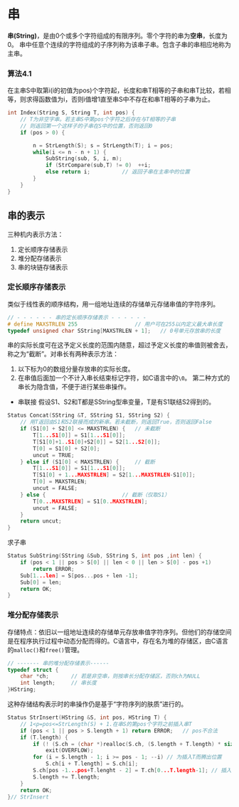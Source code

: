 # 串

**串(String)**，是由0个或多个字符组成的有限序列。零个字符的串为**空串**，长度为0。
串中任意个连续的字符组成的子序列称为该串子串。包含子串的串相应地称为主串。

### 算法4.1
在主串S中取第i(i的初值为pos)个字符起，长度和串T相等的子串和串T比较，若相等，则求得函数值为i，否则i值增1直至串S中不存在和串T相等的子串为止。
```c
int Index(String S, String T, int pos) {
    // T为非空字串。若主串S中第pos个字符之后存在与T相等的子串
    // 则返回第一个这样子的子串在S中的位置，否则返回0
    if (pos > 0) {

        n = StrLength(S); s = StrLength(T); i = pos;
        while(i <= n - n + 1) {
            SubString(sub, S, i, m);
            if (StrCompare(sub,T) != 0)  ++i;
            else return i;          // 返回子串在主串中的位置
        }
    }
}
```

## 串的表示

三种机内表示方法：
1. 定长顺序存储表示
2. 堆分配存储表示
3. 串的块链存储表示

### 定长顺序存储表示
类似于线性表的顺序结构，用一组地址连续的存储单元存储串值的字符序列。
```c
// - - - - - - 串的定长顺序存储表示 - - - - - - 
# define MAXSTRLEN 255                  // 用户可在255以内定义最大串长度
typedef unsigned char SString[MAXSTRLEN + 1];   // 0号单元存放串的长度

```
串的实际长度可在这予定义长度的范围内随意，超过予定义长度的串值则被舍去，称之为“截断”。对串长有两种表示方法：
1. 以下标为0的数组分量存放串的实际长度。
2. 在串值后面加一个不计入串长结束标记字符，如C语言中的`\0`。
第二种方式的串长为隐含值，不便于进行某些串操作。

* 串联接
假设S1、S2和T都是SString型串变量，T是有S1联结S2得到的。
```c
Status Concat(SString &T, SString S1, SString S2) {
    // 用T返回由S1和S2联接而成的新串。若未截断，则返回True，否则返回False
    if (S1[0] + S2[0] <= MAXSTRLEN) {   // 未截断
        T[1...S1[0]] = S1[1...S1[0]];
        T[S1[0]+1..S1[0]+S2[0]] = S2[1...S2[0]];
        T[0] = S1[0] + S2[0];
        uncut = TRUE;
    } else if (S1[0] < MAXSTRLEN) {     // 截断
        T[1...S1[0]] = S1[1...S1[0]];
        T[S1[0] + 1...MAXSTRLEN] = S2[1...MAXSTRLEN-S1[0]];
        T[0] = MAXSTRLEN;
        uncut = FALSE;
    } else {                        // 截断（仅取S1）
        T[0...MAXSTRLEN] = S1[0..MAXSTRLEN];
        uncut = FALSE;
    }
    return uncut;
}
```

 求子串

```c
Status SubString(SString &Sub, SString S, int pos ,int len) {
    if (pos < 1 || pos > S[0] || len < 0 || len > S[0] - pos +1) 
        return ERROR; 
    Sub[1...len] = S[pos...pos + len -1];
    Sub[0] = len;
    return OK;
}

```
### 堆分配存储表示

存储特点：依旧以一组地址连续的存储单元存放串值字符序列。但他们的存储空间是在程序执行过程中动态分配而得的。C语言中，存在名为堆的存储区，由C语言的`malloc()`和`free()`管理。
```c
// ------- 串的堆分配存储表示------
typedef struct {
    char *ch;       // 若是非空串，则按串长分配存储区，否则ch为NULL
    int length;     // 串长度 
}HString;

```
这种存储结构表示时的串操作仍是基于“字符序列的肤质”进行的。
```c
Status StrInsert(HString &S, int pos, HString T) {
    // 1<p=pos<=StrLength(S) + 1.在串S的第pos个字符之前插入串T
    if (pos < 1 || pos > S.length + 1) return ERROR;   // pos不合法
    if (T.length) {
        if (! (S.ch = (char *)realloc(S.ch, (S.length + T.length) * sizeof(char))));
            exit(OVERFLOW);
        for (i = S.length - 1; i >= pos - 1; --i) // 为插入T而腾出位置
            S.ch[i + T.length] = S.ch[i];
        S.ch[pos -1...pos+T.lenght - 2] = T.ch[0...T.length-1]; // 插入T
        S.length += T.length;
    }
    return OK;
}// StrInsert

```


